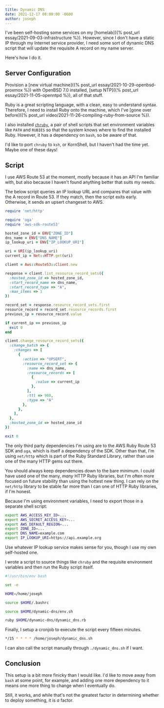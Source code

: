 ```yaml
---
title: Dynamic DNS
date: 2021-12-17 08:00:00 -0600
author: joseph
---
```


I've been self-hosting some services on my [homelab]({% post_url essay/2021-09-03-infrastructure %}). However, since I don't have a static IP through my Internet service provider, I need some sort of dynamic DNS script that will update the requisite A record on my name server.

Here's how I do it.

## Server Configuration

Provision a [new virtual machine]({% post_url essay/2021-10-29-openbsd-proxmox %}) with OpenBSD 7.0 installed, [setup NTP]({% post_url essay/2021-11-05-openntpd %}), all of that stuff.

Ruby is a great scripting language, with a clean, easy to understand syntax. Therefore, I need to install Ruby onto the machine, which I've [gone over before]({% post_url video/2021-11-26-compiling-ruby-from-source %}).

I also installed [`chruby`](https://github.com/postmodern/chruby), a pair of shell scripts that set environment variables like `PATH` and `RUBIES` so that the system knows where to find the installed Ruby. However, it has a dependency on `bash`, so be aware of that.

I'd like to port `chruby` to `ksh`, or KornShell, but I haven't had the time yet. Maybe one of these days!

## Script

I use AWS Route 53 at the moment, mostly because it has an API I'm familiar with, but also because I haven't found anything better that suits my needs.

The below script queries an IP lookup URL and compares that value with the A record in Route 53. If they match, then the script exits early. Otherwise, it sends an upsert changeset to AWS.

```ruby
require 'net/http'

require 'oga'
require 'aws-sdk-route53'

hosted_zone_id = ENV["ZONE_ID"]
dns_name = ENV["DNS_NAME"]
ip_lookup_uri = ENV["IP_LOOKUP_URI"]

uri = URI(ip_lookup_uri)
current_ip = Net::HTTP.get(uri)

client = Aws::Route53::Client.new

response = client.list_resource_record_sets({
  :hosted_zone_id => hosted_zone_id,
  :start_record_name => dns_name,
  :start_record_type => "A",
  :max_items => 1
})

record_set = response.resource_record_sets.first
resource_record = record_set.resource_records.first
previous_ip = resource_record.value

if current_ip == previous_ip
  exit 0
end

client.change_resource_record_sets({
  :change_batch => {
    :changes => [
      {
        :action => "UPSERT",
        :resource_record_set => {
          :name => dns_name,
          :resource_records => [
            {
              :value => current_ip
            },
          ],
          :ttl => 900,
          :type => "A"
        },
      },
    ],
  },
  :hosted_zone_id => hosted_zone_id
})

exit 0
```

The only third party dependencies I'm using are to the AWS Ruby Route 53 SDK and `oga`, which is itself a dependency of the SDK. Other than that, I'm using `net/http` which is part of the Ruby Standard Library, rather than use one of the many HTTP gems out there.

You should always keep dependencies down to the bare minimum. I could have used one of the many, *many* HTTP Ruby libraries, but I'm often more focused on future stability than using the hottest new thing. I can rely on the `net/http` library to be stable far more than I can one of HTTP Ruby libraries, if I'm honest.

Because I'm using environment variables, I need to export those in a separate shell script:

```sh
export AWS_ACCESS_KEY_ID=...
export AWS_SECRET_ACCESS_KEY=...
export AWS_DEFAULT_REGION=...
export ZONE_ID=...
export DNS_NAME=example.com
export IP_LOOKUP_URI=https://api.example.org
```

Use whatever IP lookup service makes sense for you, though I use my own self-hosted one.

I wrote a script to source things like `chruby` and the requisite environment variables and then run the Ruby script itself.

```sh
#!/usr/bin/env bash

set -e

HOME=/home/joseph

source $HOME/.bashrc

source $HOME/dynamic-dns/env.sh

ruby $HOME/dynamic-dns/dynamic_dns.rb
```

Finally, I setup a cronjob to execute the script every fifteen minutes.

```sh
*/15 * * * * /home/joseph/dynamic_dns.sh
```

I can also call the script manually through `./dynamic_dns.sh` if I want.

## Conclusion

This setup is a bit more finicky than I would like. I'd like to move away from `bash` at some point, for example, and adding one more dependency to it means one more thing to change when I eventually do.

Still, it works, and while that's not the greatest factor in determining whether to deploy something, it is *a* factor.
